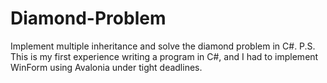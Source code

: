 # Diamond-Problem
Implement multiple inheritance and solve the diamond problem in C#.
P.S. This is my first experience writing a program in C#, and I had to implement WinForm using Avalonia under tight deadlines.
